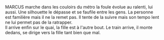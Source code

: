 MARCUS marche dans les couloirs du métro la foule évolue au ralenti, lui aussi. Une silhouette le dépasse et se faufile entre les gens. La personne est familière mais il ne la remet pas.
Il tente de la suivre mais son tempo lent ne lui permet pas de la ratrapper.  
Il arrive enfin sur le quai, la fille est à l'autre bout. Le train arrive, il monte dedans, se dirige vers la fille tant bien que mal. 
